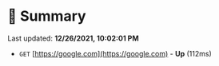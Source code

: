 # 📖 Summary
Last updated: **12/26/2021, 10:02:01 PM**

- `GET` [https://google.com](https://google.com) - **Up** (112ms)
